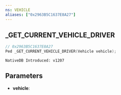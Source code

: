 ```yaml
---
ns: VEHICLE
aliases: ["0x2963B5C1637E8A27"]
---
```

## _GET_CURRENT_VEHICLE_DRIVER

```c
// 0x2963B5C1637E8A27
Ped _GET_CURRENT_VEHICLE_DRIVER(Vehicle vehicle);
```

```
NativeDB Introduced: v1207
```

## Parameters
* **vehicle**:
